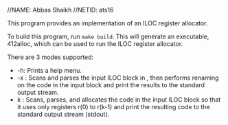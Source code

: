 //NAME: Abbas Shaikh
//NETID: ats16

This program provides an implementation of an ILOC register allocator.

To build this program, run `make build`. This will generate an executable, 412alloc, which can be used to run the ILOC register allocator.

There are 3 modes supported:
- -h: Prints a help menu.
- -x <filename>: Scans and parses the input ILOC block in <filename>, then performs renaming on the code in the input block and print the results to the standard output stream.
- k <name>: Scans, parses, and allocates the code in the input ILOC block so that it uses only registers r(0) to r(k-1) and print the resulting code to the standard output stream (stdout).